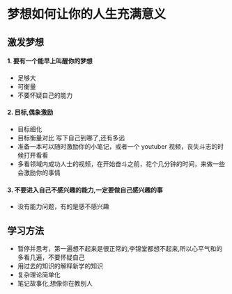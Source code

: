 # 梦想如何让你的人生充满意义

## 激发梦想

#### 1. 要有一个能早上叫醒你的梦想

- 足够大
-  可衡量
-  不要怀疑自己的能力

#### 2. 目标,偶象激励
- 目标细化
- 目标衡量对比 写下自己到哪了,还有多远
- 准备一本可以随时激励你的小笔记，或者一个 youtuber 视频，丧失斗志的时候打开看看
- 多看领域内成功人士的视频，在开始奋斗之前，花个几分钟的时间，来做一些会激励你的事情

#### 3. 不要进入自己不感兴趣的能力,一定要做自己感兴趣的事
- 没有能力问题，有的是感不感兴趣

## 学习方法

- 暂停并思考，第一遍想不起来是很正常的,李锦堂都想不起来,所以心平气和的多看几遍，不要怀疑自己
- 用过去的知识的解释新学的知识
- 复杂理论简单化
- 笔记故事化,想像你在教别人
